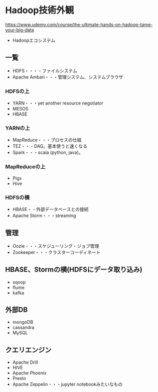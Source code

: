 # Hadoop技術外観

https://www.udemy.com/course/the-ultimate-hands-on-hadoop-tame-your-big-data

- Hadoopエコシステム

## 一覧
- HDFS・・・・ファイルシステム
- Apache Ambari・・・管理システム、システムブラウザ

### HDFSの上
- YARN・・・yet another resource negotiator
- MESOS
- HBASE

### YARNの上
- MapReduce・・・プロセスの仕組
- TEZ・・・DAG。基本使うと速くなる
- Spark・・・scala (python, java)。

### MapReduceの上
- Pigs
- Hive

### HDFSの横
- HBASE・・外部データベースとの接続
- Apache Storm・・・streaming

## 管理
- Oozie・・・スケジューリング・ジョブ管理
- Zookeeper・・・クラスターコーディネート

## HBASE、Stormの横(HDFSにデータ取り込み)
- sqoop
- flume
- kafka

## 外部DB
- mongoDB
- cassandra
- MySQL

## クエリエンジン
- Apache Drill
- HIVE
- Apache Phoenix
- Presto
- Apache Zeppelin・・・jupyter notebookみたいなもの


